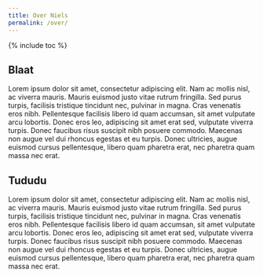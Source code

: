 ```yaml
---
title: Over Niels
permalink: /over/
---
```


{% include toc %}

## Blaat
Lorem ipsum dolor sit amet, consectetur adipiscing elit. Nam ac mollis nisl, ac viverra mauris. Mauris euismod justo vitae rutrum fringilla. Sed purus turpis, facilisis tristique tincidunt nec, pulvinar in magna. Cras venenatis eros nibh. Pellentesque facilisis libero id quam accumsan, sit amet vulputate arcu lobortis. Donec eros leo, adipiscing sit amet erat sed, vulputate viverra turpis. Donec faucibus risus suscipit nibh posuere commodo. Maecenas non augue vel dui rhoncus egestas et eu turpis. Donec ultricies, augue euismod cursus pellentesque, libero quam pharetra erat, nec pharetra quam massa nec erat.

## Tududu
Lorem ipsum dolor sit amet, consectetur adipiscing elit. Nam ac mollis nisl, ac viverra mauris. Mauris euismod justo vitae rutrum fringilla. Sed purus turpis, facilisis tristique tincidunt nec, pulvinar in magna. Cras venenatis eros nibh. Pellentesque facilisis libero id quam accumsan, sit amet vulputate arcu lobortis. Donec eros leo, adipiscing sit amet erat sed, vulputate viverra turpis. Donec faucibus risus suscipit nibh posuere commodo. Maecenas non augue vel dui rhoncus egestas et eu turpis. Donec ultricies, augue euismod cursus pellentesque, libero quam pharetra erat, nec pharetra quam massa nec erat.